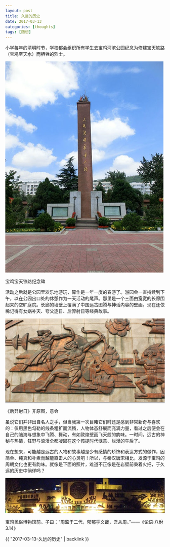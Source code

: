 ```yaml
---
layout: post
title: 久远的历史
date: 2017-03-13
categories: [thoughts]
tags: [随想]
---
```


小学每年的清明时节，学校都会组织所有学生去宝鸡河滨公园纪念为修建宝天铁路（宝鸡至天水）而牺牲的烈士。

![](/figures/p41236569.jpg)

宝鸡宝天铁路纪念碑

活动之后就是公园里欢乐地游玩，算作是一年一度的春游了。游园会一直持续到下午，以在公园出口处的休憩作为一天活动的尾声。那里是一个三面由宽宽的长廊围起来的空旷庭院。长廊的墙壁上覆满了中国远古图腾与神话内容的壁画。现在还依稀记得有女娲补天、夸父逐日、后羿射日等经典故事。

![](/figures/p41236581.jpg)

《后羿射日》非原图，意会

虽说它们并非出自名人之手，但当我第一次目睹它们时还是感到非常新奇与喜欢的：仅用黑色勾勒的线条粗犷而流畅，人物体态舒展而充满力量，看过之后便会在自己的脑海与想象中飞腾、舞动，有如敦煌壁画飞天般的韵味。一时间，远古的神秘与热情，狂野与浪漫全都凝固在这个孩提时代惬意、烂漫的午后了。

现在想来，可能越是远古的人物和故事越是少有感情的矫饰和表达方式的做作，因简单、纯真和朴素而越能直击人的心灵吧！所以，与秦汉唐宋相比，发源于宝鸡的周朝文化也更有韵味。就像是下面的照片，难道不正像是在岩壁前秉着火把，于久远的历史中徜徉吗？

![](/figures/p41236630.jpg)

宝鸡民俗博物馆前。子曰：“周监于二代，郁郁乎文哉，吾从周。”——《论语·八佾3.14》

{{ "2017-03-13-久远的历史" | backlink }}

